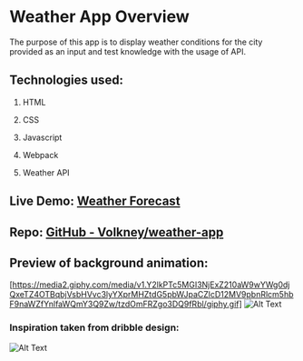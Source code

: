 # Weather App Overview

The purpose of this app is to display weather conditions for the city provided as an input and test knowledge with the usage of API.

## Technologies used:

1. HTML

2. CSS

3. Javascript

4. Webpack

5. Weather API



## Live Demo: [Weather Forecast](https://volkney.github.io/weather-app/)

## Repo: [GitHub - Volkney/weather-app](https://github.com/Volkney/weather-app)

## Preview of background animation:
[https://media2.giphy.com/media/v1.Y2lkPTc5MGI3NjExZ210aW9wYWg0djQxeTZ4OTBqbjVsbHVvc3lyYXprMHZtdG5pbWJpaCZlcD12MV9pbnRlcm5hbF9naWZfYnlfaWQmY3Q9Zw/tzdOmFRZgo3DQ9fRbl/giphy.gif]
![Alt Text](https://media2.giphy.com/media/v1.Y2lkPTc5MGI3NjExZ210aW9wYWg0djQxeTZ4OTBqbjVsbHVvc3lyYXprMHZtdG5pbWJpaCZlcD12MV9pbnRlcm5hbF9naWZfYnlfaWQmY3Q9Zw/tzdOmFRZgo3DQ9fRbl/giphy.gif)

### Inspiration taken from dribble design:

![Alt Text](https://cdn.dribbble.com/userupload/6432196/file/original-a4e9f1b26546fedb8a705faca62124da.jpg?resize=2048x1536)


